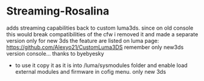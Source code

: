 # Streaming-Rosalina
adds streaming capabilities back to custom luma3ds.
since on old console this would break compatibilities of the cfw i removed it and made a separate version only for new 3ds the feature are listed on luma page:
https://github.com/Alexyo21/CustomLuma3DS
remember only new3ds version console...
thanks to byebyesky

* to use it copy it as it is into /luma/sysmodules folder and enable load external modules and firmware in cofig menu.
only new 3ds